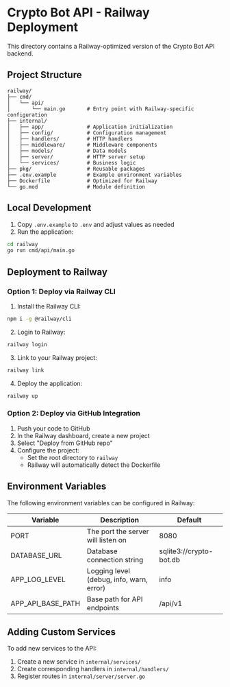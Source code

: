 # Crypto Bot API - Railway Deployment

This directory contains a Railway-optimized version of the Crypto Bot API backend.

## Project Structure

```
railway/
├── cmd/
│   └── api/
│       └── main.go       # Entry point with Railway-specific configuration
├── internal/
│   ├── app/              # Application initialization
│   ├── config/           # Configuration management
│   ├── handlers/         # HTTP handlers
│   ├── middleware/       # Middleware components
│   ├── models/           # Data models
│   ├── server/           # HTTP server setup
│   └── services/         # Business logic
├── pkg/                  # Reusable packages
├── .env.example          # Example environment variables
├── Dockerfile            # Optimized for Railway
└── go.mod                # Module definition
```

## Local Development

1. Copy `.env.example` to `.env` and adjust values as needed
2. Run the application:

```bash
cd railway
go run cmd/api/main.go
```

## Deployment to Railway

### Option 1: Deploy via Railway CLI

1. Install the Railway CLI:
```bash
npm i -g @railway/cli
```

2. Login to Railway:
```bash
railway login
```

3. Link to your Railway project:
```bash
railway link
```

4. Deploy the application:
```bash
railway up
```

### Option 2: Deploy via GitHub Integration

1. Push your code to GitHub
2. In the Railway dashboard, create a new project
3. Select "Deploy from GitHub repo"
4. Configure the project:
   - Set the root directory to `railway`
   - Railway will automatically detect the Dockerfile

## Environment Variables

The following environment variables can be configured in Railway:

| Variable | Description | Default |
|----------|-------------|---------|
| PORT | The port the server will listen on | 8080 |
| DATABASE_URL | Database connection string | sqlite3://crypto-bot.db |
| APP_LOG_LEVEL | Logging level (debug, info, warn, error) | info |
| APP_API_BASE_PATH | Base path for API endpoints | /api/v1 |

## Adding Custom Services

To add new services to the API:

1. Create a new service in `internal/services/`
2. Create corresponding handlers in `internal/handlers/`
3. Register routes in `internal/server/server.go`
